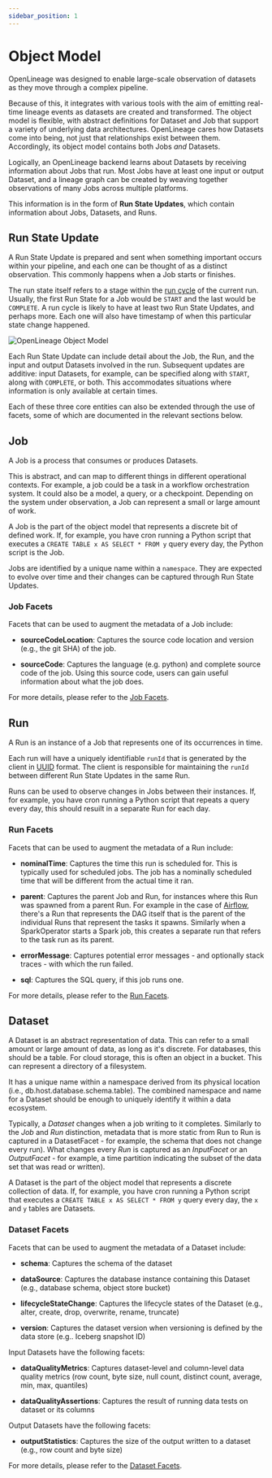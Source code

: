 ```yaml
---
sidebar_position: 1
---
```


# Object Model

OpenLineage was designed to enable large-scale observation of datasets as they move through a complex pipeline.

Because of this, it integrates with various tools with the aim of emitting real-time lineage events as datasets are created and transformed. The object model is flexible, with abstract definitions for Dataset and Job that support a variety of underlying data architectures. OpenLineage cares how Datasets come into being, not just that relationships exist between them. Accordingly, its object model contains both Jobs *and* Datasets.

Logically, an OpenLineage backend learns about Datasets by receiving information about Jobs that run. Most Jobs have at least one input or output Dataset, and a lineage graph can be created by weaving together observations of many Jobs across multiple platforms.

This information is in the form of **Run State Updates**, which contain information about Jobs, Datasets, and Runs.

## Run State Update
A Run State Update is prepared and sent when something important occurs within your pipeline, and each one can be thought of as a distinct observation. This commonly happens when a Job starts or finishes.

The run state itself refers to a stage within the [run cycle](./run-cycle.md) of the current run. Usually, the first Run State for a Job would be `START` and the last would be `COMPLETE`. A run cycle is likely to have at least two Run State Updates, and perhaps more. Each one will also have timestamp of when this particular state change happened.

![OpenLineage Object Model](object-model.svg)

Each Run State Update can include detail about the Job, the Run, and the input and output Datasets involved in the run. Subsequent updates are additive: input Datasets, for example, can be specified along with `START`, along with `COMPLETE`, or both. This accommodates situations where information is only available at certain times.

Each of these three core entities can also be extended through the use of facets, some of which are documented in the relevant sections below.

## Job
A Job is a process that consumes or produces Datasets.

This is abstract, and can map to different things in different operational contexts. For example, a job could be a task in a workflow orchestration system. It could also be a model, a query, or a checkpoint. Depending on the system under observation, a Job can represent a small or large amount of work.

A Job is the part of the object model that represents a discrete bit of defined work. If, for example, you have cron running a Python script that executes a `CREATE TABLE x AS SELECT * FROM y` query every day, the Python script is the Job. 

Jobs are identified by a unique name within a `namespace`. They are expected to evolve over time and their changes can be captured through Run State Updates. 

### Job Facets
Facets that can be used to augment the metadata of a Job include:

- **sourceCodeLocation**: Captures the source code location and version (e.g., the git SHA) of the job.

- **sourceCode**: Captures the language (e.g. python) and complete source code of the job. Using this source code, users can gain useful information about what the job does.

For more details, please refer to the [Job Facets](./facets/job-facets).

## Run
A Run is an instance of a Job that represents one of its occurrences in time.

Each run will have a uniquely identifiable `runId` that is generated by the client in [UUID](https://en.wikipedia.org/wiki/Universally_unique_identifier) format. The client is responsible for maintaining the `runId` between different Run State Updates in the same Run.

Runs can be used to observe changes in Jobs between their instances. If, for example, you have cron running a Python script that repeats a query every day, this should resuilt in a separate Run for each day.

### Run Facets

Facets that can be used to augment the metadata of a Run include:

- **nominalTime**: Captures the time this run is scheduled for. This is typically used for scheduled jobs. The job has a nominally scheduled time that will be different from the actual time it ran.

- **parent**: Captures the parent Job and Run, for instances where this Run was spawned from a parent Run. For example in the case of [Airflow](https://airflow.apache.org/), there's a Run that represents the DAG itself that is the parent of the individual Runs that represent the tasks it spawns. Similarly when a SparkOperator starts a Spark job, this creates a separate run that refers to the task run as its parent.

- **errorMessage**: Captures potential error messages - and optionally stack traces - with which the run failed.

- **sql**: Captures the SQL query, if this job runs one.

For more details, please refer to the [Run Facets](./facets/run-facets).

## Dataset
A Dataset is an abstract representation of data. This can refer to a small amount or large amount of data, as long as it's discrete. For databases, this should be a table. For cloud storage, this is often an object in a bucket. This can represent a directory of a filesystem.

It has a unique name within a namespace derived from its physical location (i.e., db.host.database.schema.table). The combined namespace and name for a Dataset should be enough to uniquely identify it within a data ecosystem.

Typically, a *Dataset* changes when a job writing to it completes. Similarly to the *Job* and *Run* distinction, metadata that is more static from Run to Run is captured in a DatasetFacet - for example, the schema that does not change every run). What changes every *Run* is captured as an *InputFacet* or an *OutputFacet* - for example, a time partition indicating the subset of the data set that was read or written).

A Dataset is the part of the object model that represents a discrete collection of data. If, for example, you have cron running a Python script that executes a `CREATE TABLE x AS SELECT * FROM y` query every day, the `x` and `y` tables are Datasets.

### Dataset Facets

Facets that can be used to augment the metadata of a Dataset include:

- **schema**: Captures the schema of the dataset

- **dataSource**: Captures the database instance containing this Dataset (e.g., database schema, object store bucket)

- **lifecycleStateChange**: Captures the lifecycle states of the Dataset (e.g., alter, create, drop, overwrite, rename, truncate)

- **version**: Captures the dataset version when versioning is defined by the data store (e.g.. Iceberg snapshot ID)

Input Datasets have the following facets:
- **dataQualityMetrics**: Captures dataset-level and column-level data quality metrics (row count, byte size, null count, distinct count, average, min, max, quantiles)

- **dataQualityAssertions**: Captures the result of running data tests on dataset or its columns

Output Datasets have the following facets:
- **outputStatistics**: Captures the size of the output written to a dataset (e.g., row count and byte size)

For more details, please refer to the [Dataset Facets](./facets/dataset-facets).
